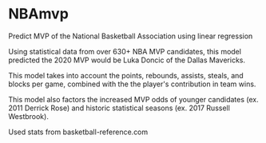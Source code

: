 # NBAmvp
Predict MVP of the National Basketball Association using linear regression

Using statistical data from over 630+ NBA MVP candidates, this model predicted the 2020 MVP would be Luka Doncic of the Dallas Mavericks.

This model takes into account the points, rebounds, assists, steals, and blocks per game, combined with the the player's contribution in team wins. 

This model also factors the increased MVP odds of younger candidates (ex. 2011 Derrick Rose) and historic statistical seasons (ex. 2017 Russell Westbrook).

Used stats from basketball-reference.com
